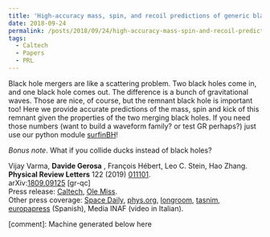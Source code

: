```yaml
---
title: 'High-accuracy mass, spin, and recoil predictions of generic black-hole merger remnants'
date: 2018-09-24
permalink: /posts/2018/09/24/high-accuracy-mass-spin-and-recoil-predictions-of-generic-black-hole-merger-remnants
tags:
  - Caltech
  - Papers
  - PRL
---
```


Black hole mergers are like a scattering problem. Two black holes come in, and one black hole comes out. The difference is a bunch of gravitational waves. Those are nice, of course, but the remnant black hole is important too! Here we provide accurate predictions of the mass, spin and kick of this remnant given the properties of the two merging black holes. If you need those numbers (want to build a waveform family? or test GR perhaps?) just use our python module [surfinBH](<https://github.com/vijayvarma392/surfinBH>)!

_Bonus note_. What if you collide ducks instead of black holes? 

Vijay Varma, **Davide Gerosa** , François Hébert, Leo C. Stein, Hao Zhang.  
**Physical Review Letters** 122 (2019) [011101](<https://journals.aps.org/prl/abstract/10.1103/PhysRevLett.122.011101>).  
arXiv:[1809.09125](<http://arxiv.org/abs/arXiv:1809.09125>) [gr-qc]  
Press release: [Caltech](<http://www.caltech.edu/news/when-black-holes-collide-85110> "Go to http://www.cam.ac.uk/research/news/new-insights-found-in-black-hole-collisions/"), [Ole Miss](<https://news.olemiss.edu/making-better-predictions-black-hole-smash-ups/>).  
Other press coverage: [Space Daily](<http://www.spacedaily.com/reports/Physicists_Create_the_Most_Accurate_Model_Yet_of_Black_Hole_Mergers_999.html> "Go to http://www.sciencedaily.com/releases/2015/02/150226110448.htm"), [phys.org](<https://phys.org/news/2019-01-physicists-supercomputers-ai-accurate-black.html> "Go to http://phys.org/news/2015-02-insight-black-hole-collisions.html"), [longroom](<https://www.longroom.com/discussion/1340817/physicists-use-supercomputers-and-ai-to-create-the-most-accurate-model-yet-of-black-hole-mergers>), [tasnim](<https://www.tasnimnews.com/en/news/2019/01/25/1930821/supercomputers-ai-used-to-create-most-accurate-model-of-black-hole-mergers>), [europapress](<https://www.europapress.es/ciencia/astronomia/noticia-video-modelo-mas-preciso-fusion-agujeros-negros-20190125144522.html>) (Spanish), Media INAF (video in Italian).

[comment]: Machine generated below here
